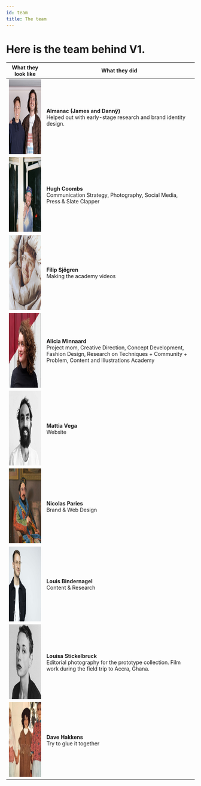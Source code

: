```yaml
---
id: team
title: The team
---
```


# Here is the team behind V1.

|     What they look like            |      What they did             |
|-------------------|----------------------|
|<img src="../assets/other/danny-james.jpg" width="200" height="200"/>  |   **Almanac (James and Dannÿ)** <br> Helped out with early-stage research and brand identity design.                |
|<img src="../assets/other/hugh.jpg" width="200" height="200"/> | **Hugh Coombs**<br> Communication Strategy, Photography, Social Media, Press & Slate Clapper                   |
|<img src="../assets/other/filip.jpg" width="200" height="200"/> |   **Filip Sjögren**<br> Making the academy videos                 |
|<img src="../assets/other/alicia.jpg" width="200" height="200"/> |  **Alicia Minnaard**<br> Project mom, Creative Direction, Concept Development, Fashion Design, Research on Techniques + Community + Problem, Content and Illustrations Academy                  |
|<img src="../assets/other/mattia.jpg" width="200" height="200"/> |     **Mattia Vega**<br> Website               |
|<img src="../assets/other/nicola.jpg" width="200" height="200"/> |      **Nicolas Paries**<br> Brand & Web Design             |
|<img src="../assets/other/louis.jpg" width="200" height="200"/> |    **Louis Bindernagel** <br> Content & Research                |
|<img src="../assets/other/louisa.jpg" width="200" height="200"/> |     **Louisa Stickelbruck** <br>  Editorial photography for the prototype collection. Film work during the field trip to Accra, Ghana.           |
|<img src="../assets/other/dave.jpg" width="200" height="200"/> |   **Dave Hakkens** <br>  Try to glue it together                  |
